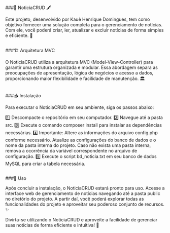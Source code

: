 
###📰 NoticiaCRUD 🖋️

Este projeto, desenvolvido por Kauê Henrique Domingues, tem como objetivo fornecer uma solução completa para o gerenciamento de notícias. Com ele, você poderá criar, ler, atualizar e excluir notícias de forma simples e eficiente. 💪

##
###🏗️ Arquitetura MVC

O NoticiaCRUD utiliza a arquitetura MVC (Model-View-Controller) para garantir uma estrutura organizada e modular. Essa abordagem separa as preocupações de apresentação, lógica de negócios e acesso a dados, proporcionando maior flexibilidade e facilidade de manutenção. 🏛️

##
###📥 Instalação

Para executar o NoticiaCRUD em seu ambiente, siga os passos abaixo:

1️⃣ Descompacte o repositório em seu computador.
2️⃣ Navegue até a pasta src.
3️⃣ Execute o comando composer install para instalar as dependências necessárias.
4️⃣ Importante: Altere as informações do arquivo config.php conforme necessário. Atualize as configurações do banco de dados e o nome da pasta interna do projeto. Caso não exista uma pasta interna, remova a ocorrência da variável correspondente no arquivo de configuração.
5️⃣ Execute o script bd_noticia.txt em seu banco de dados MySQL para criar a tabela necessária.

##
###🚀 Uso

Após concluir a instalação, o NoticiaCRUD estará pronto para uso. Acesse a interface web de gerenciamento de notícias navegando até a pasta public no diretório do projeto. A partir daí, você poderá explorar todas as funcionalidades do projeto e aproveitar seu poderoso conjunto de recursos. ✨

Divirta-se utilizando o NoticiaCRUD e aproveite a facilidade de gerenciar suas notícias de forma eficiente e intuitiva! 🎉
